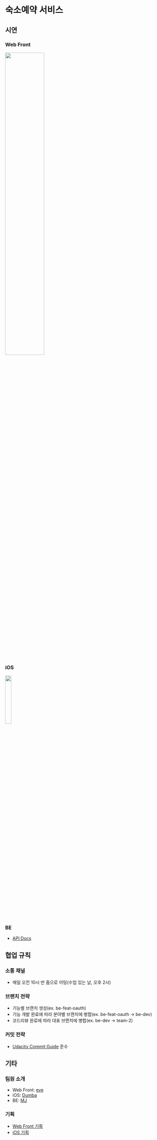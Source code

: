 # 숙소예약 서비스
## 시연
### Web Front
<img width="50%" src="https://s3.us-west-2.amazonaws.com/secure.notion-static.com/b65a94ea-ebb5-4371-bcfd-fc5c81283ca4/airbnb_calendar.gif?X-Amz-Algorithm=AWS4-HMAC-SHA256&X-Amz-Credential=AKIAT73L2G45O3KS52Y5%2F20210528%2Fus-west-2%2Fs3%2Faws4_request&X-Amz-Date=20210528T075048Z&X-Amz-Expires=86400&X-Amz-Signature=7062b2fc17e8ed8e64596269d468b59fd6f24ee4a2c2cac0ce74bf601dcd47fa&X-Amz-SignedHeaders=host&response-content-disposition=filename%20%3D%22airbnb_calendar.gif%22"/>

### iOS
<img width="20%" src="https://user-images.githubusercontent.com/16694346/119956348-f9863f80-bfdb-11eb-916f-8c76d55523ff.gif"/>


### BE
- [API Docs](https://documenter.getpostman.com/view/15818829/TzRa6jAk)

## 협업 규칙
### 소통 채널
- 매일 오전 10시 반 줌으로 미팅(수업 있는 날, 오후 2시)
### 브랜치 전략
- 기능별 브랜치 생성(ex. be-feat-oauth)
- 기능 개발 완료에 따라 분야별 브랜치에 병합(ex. be-feat-oauth -> be-dev)
- 코드리뷰 완료에 따라 대표 브랜치에 병합(ex. be-dev -> team-2)
### 커밋 전략
- [Udacity Commit Guide](https://udacity.github.io/git-styleguide/) 준수

## 기타
### 팀원 소개
- Web Front: [eve](https://github.com/eve712)
- iOS: [Dumba](https://github.com/ghis22130)
- BE: [MJ](https://github.com/MJbae)
### 기획
- [Web Front 기획](https://www.figma.com/proto/GdSVm5wzSsweHM10gOxRzy/FE_%EC%88%99%EC%86%8C%EC%98%88%EC%95%BD%EC%84%9C%EB%B9%84%EC%8A%A4?page-id=80%3A317&node-id=80%3A358&viewport=25%2C436%2C0.03553459048271179&scaling=contain)
- [iOS 기획](https://www.figma.com/proto/inTClwuq2Hr7E33JPIMKza/iOS_%EC%88%99%EC%86%8C%EC%98%88%EC%95%BD%EC%84%9C%EB%B9%84%EC%8A%A4?page-id=56%3A1424&node-id=56%3A1465&viewport=70%2C228%2C0.25&scaling=contain)
